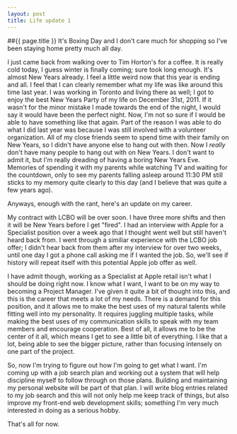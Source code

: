 ```yaml
---
layout: post
title: Life update 1
---
```

##{{ page.title }}
It's Boxing Day and I don't care much for shopping so I've been staying
home pretty much all day.

I just came back from walking over to Tim Horton's for a coffee. It is
really cold today, I guess winter is finally coming; sure took long
enough. It's almost New Years already. I feel a little weird now that
this year is ending and all. I feel that I can clearly remember what my
life was like around this time last year. I was working in Toronto and
living there as well; I got to enjoy the best New Years Party of my life
on December 31st, 2011. If it wasn't for the minor mistake I made
towards the end of the night, I would say it would have been the
perfect night. Now, I'm not so sure if I would be able to have something
like that again. Part of the reason I was able to do what I did last
year was because I was still involved with a volunteer organization. All
of my close friends seem to spend time with their family on New Years,
so I didn't have anyone else to hang out with then. Now I *really* don't
have many people to hang out with on New Years. I don't want to admit it, but
I'm really dreading of having a boring New Years Eve. Memories of
spending it with my parents while watching TV and waiting for the
countdown, only to see my parents falling asleep around 11:30 PM still
sticks to my memory quite clearly to this day (and I believe that was
quite a few years ago).

Anyways, enough with the rant, here's an update on my career.

My contract with LCBO will be over soon. I have three more shifts and
then it will be New Years before I get "fired". I had an interview with
Apple for a Specialist position over a week ago that I thought went well
but still haven't heard back from. I went through a similiar experience
with the LCBO job offer; I didn't hear back from them after my interview
for over two weeks, until one day I got a phone call asking me if I
wanted the job. So, we'll see if history will repeat itself with this
potential Apple job offer as well.

I have admit though, working as a Specialist at Apple retail isn't what
I should be doing right now. I know what I want, I want to be on my way
to becoming a Project Manager. I've given it quite a bit of thought into this,
and this is the career that meets a lot of my needs. There is a demand
for this position, and it allows me to make the best uses of my natural
talents while fitting well into my personality. It requires juggling
multiple tasks, while making the best uses of my communication skills to
speak with my team members and encourage cooperation. Best of all, it
allows me to be the center of it all, which means I get to see a little
bit of everything. I like that a lot, being able to see the bigger
picture, rather than focusing intensely on one part of the project. 

So, now I'm trying to figure out how I'm going to get what I want. I'm
coming up with a job search plan and working out a system that will help
discipline myself to follow through on those plans. Building and
maintaining my personal website will be part of that plan. I will write
blog entries related to my job search and this will not only help me
keep track of things, but also improve my front-end web development
skills; something I'm very much interested in doing as a serious hobby.

That's all for now.

